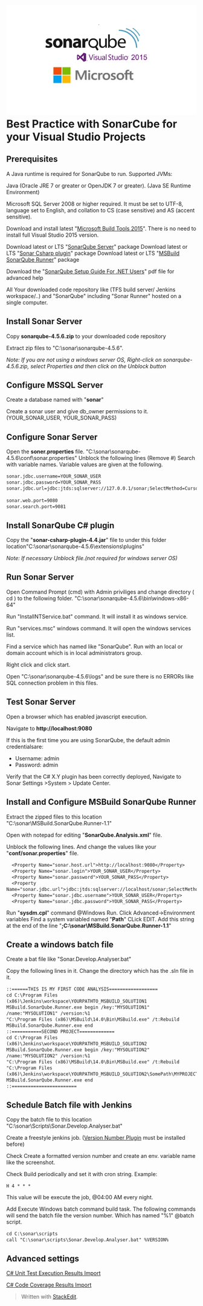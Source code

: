 
![enter image description here](https://raw.githubusercontent.com/ozgurkayaist/Practice.SonarCube.Msbuild.CSharp/master/images/banner.png)
Best Practice with SonarCube for your Visual Studio Projects
===================

## Prerequisites

A Java runtime is required for SonarQube to run. Supported JVMs:

Java (Oracle JRE 7 or greater or OpenJDK 7 or greater). (Java SE Runtime Environment)

Microsoft SQL Server 2008 or higher required. It must be set to UTF-8, language set to English, and collation to CS (case sensitive) and AS (accent sensitive).


Download and install latest "[Microsoft Build Tools 2015](https://www.microsoft.com/en-us/download/details.aspx?id=48159)". There is no need to install full Visual Studio 2015 version.


Download latest or LTS "[SonarQube Server](http://www.sonarqube.org/downloads/)" package
Download latest or LTS "[Sonar Csharp plugin](http://docs.sonarqube.org/display/PLUG/C#+Plugin)" package
Download latest or LTS "[MSBuild SonarQube Runner](http://docs.sonarqube.org/display/SONAR/Analyzing+with+SonarQube+Scanner+for+MSBuild)" package


Download the "[SonarQube Setup Guide For .NET Users](http://redirect.sonarsource.com/doc/sq-setup-guide-for-dotnet-users.html)" pdf file for advanced help

All Your downloaded code repository like (TFS build server/ Jenkins workspace/..) and "SonarQube" including "Sonar Runner" hosted on a single computer.

## Install Sonar Server

Copy **sonarqube-4.5.6.zip** to your downloaded code repository 

Extract zip files to "C:\sonar\sonarqube-4.5.6".

*Note: If you are not using a windows server OS, Right-click on sonarqube-4.5.6.zip, select Properties and then click on the Unblock button*

## Configure MSSQL Server
Create a database named with "**sonar**"

Create a sonar user and give db_owner permissions to it. (YOUR_SONAR_USER, YOUR_SONAR_PASS)


## Configure Sonar Server

Open the **soner.properties** file. "C:\sonar\sonarqube-4.5.6\conf\sonar.properties"
Unblock the following lines (Remove #) Search with variable names. Variable values are given at the following.

    sonar.jdbc.username=YOUR_SONAR_USER
    sonar.jdbc.password=YOUR_SONAR_PASS
    sonar.jdbc.url=jdbc:jtds:sqlserver://127.0.0.1/sonar;SelectMethod=Cursor
    
    sonar.web.port=9080
    sonar.search.port=9081

## Install SonarQube C# plugin

Copy the "**sonar-csharp-plugin-4.4.jar**" file to under this folder location"C:\sonar\sonarqube-4.5.6\extensions\plugins\"

*Note: If necessary Unblock file.(not required for windows server OS)*

## Run Sonar Server
Open Command Prompt (cmd) with Admin priviliges and change directory ( cd ) to the following folder.
"C:\sonar\sonarqube-4.5.6\bin\windows-x86-64"

Run "InstallNTService.bat" command. It will install it as windows service.

Run "services.msc" windows command. It will open the windows services list.

Find a service which has named like "SonarQube". Run with an local or domain account which is in local administrators group.

Right click and click start.

Open "C:\sonar\sonarqube-4.5.6\logs" and be sure there is no ERRORs like SQL connection problem in this files.

## Test Sonar Server

Open a browser which has enabled javascript execution.

Navigate to **http://localhost:9080**

If this is the first time you are using SonarQube, the default admin credentialsare:
- Username: admin
- Password: admin

Verify that the C# X.Y plugin has been correctly deployed, Navigate to Sonar Settings >System > Update Center.

## Install and Configure MSBuild SonarQube Runner

Extract the zipped files to this location "C:\sonar\MSBuild.SonarQube.Runner-1.1"

Open with notepad for editing "**SonarQube.Analysis.xml**" file.

Unblock the following lines. And change the values like your "**conf/sonar.properties**" file.

      <Property Name="sonar.host.url">http://localhost:9080</Property>
      <Property Name="sonar.login">YOUR_SONAR_USER</Property>
      <Property Name="sonar.password">YOUR_SONAR_PASS</Property>
      <Property Name="sonar.jdbc.url">jdbc:jtds:sqlserver://localhost/sonar;SelectMethod=Cursor</Property>
      <Property Name="sonar.jdbc.username">YOUR_SONAR_USER</Property>
      <Property Name="sonar.jdbc.password">YOUR_SONAR_PASS</Property>


Run "**sysdm.cpl**" command @Windows Run. Click Advanced->Environment variables
Find a system variabled named "**Path**"  CLick EDIT.
Add this string at the end of the line "**;C:\sonar\MSBuild.SonarQube.Runner-1.1**"


## Create a windows batch file

Create a bat file like "Sonar.Develop.Analyser.bat"

Copy the following lines in it. Change the directory which has the .sln file in it.

    ::======THIS IS MY FIRST CODE ANALYSIS==================
    cd C:\Program Files (x86)\Jenkins\workspace\YOURPATHTO_MSBUILD_SOLUTION1
    MSBuild.SonarQube.Runner.exe begin /key:"MYSOLUTION1" /name:"MYSOLUTION1" /version:%1
    "C:\Program Files (x86)\MSBuild\14.0\Bin\MSBuild.exe" /t:Rebuild
    MSBuild.SonarQube.Runner.exe end
    ::===========SECOND PROJECT=============
    cd C:\Program Files (x86)\Jenkins\workspace\YOURPATHTO_MSBUILD_SOLUTION2
    MSBuild.SonarQube.Runner.exe begin /key:"MYSOLUTION2" /name:"MYSOLUTION2" /version:%1
    "C:\Program Files (x86)\MSBuild\14.0\Bin\MSBuild.exe" /t:Rebuild "C:\Program Files (x86)\Jenkins\workspace\YOURPATHTO_MSBUILD_SOLUTION2\SomePath\MYPROJECT.sln"
    MSBuild.SonarQube.Runner.exe end
    ::========================
    
## Schedule Batch file with Jenkins

Copy the batch file to this location "C:\sonar\Scripts\Sonar.Develop.Analyser.bat"

Create a freestyle jenkins job. ([Version Number Plugin](https://wiki.jenkins-ci.org/display/JENKINS/Version+Number+Plugin) must be installed before)

Check Create a formatted version number and create an env. variable name like the screenshot.

Check Build periodically and set it with cron string. 
Example:

    H 4 * * *  

This value will be execute the job, @04:00 AM every night.

Add Execute Windows batch command build task. The following commands will send the batch file the version number. Which has named "%1" @batch script.

    cd C:\sonar\scripts
    call "C:\sonar\scripts\Sonar.Develop.Analyser.bat" %VERSION%

## Advanced settings
[C# Unit Test Execution Results Import](http://docs.sonarqube.org/display/PLUG/C#+Unit+Test+Execution+Results+Import)

[C# Code Coverage Results Import](http://docs.sonarqube.org/display/PLUG/C#+Code+Coverage+Results+Import)



















> Written with [StackEdit](https://stackedit.io/).